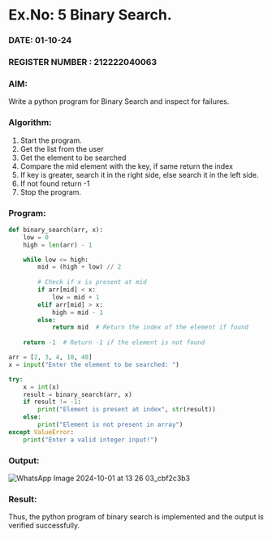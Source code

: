 # Ex.No: 5 Binary Search.
### DATE: 01-10-24                                                                       
### REGISTER NUMBER : 212222040063

### AIM: 
Write a python program for Binary Search and inspect for failures.

### Algorithm:
1. Start the program. 
2. Get the list from the user 
3. Get the element to be searched 
4. Compare the mid element with the key, if same return the index 
5. If key is greater, search it in the right side, else search it in the left side. 
6. If not found return -1 
7. Stop the program.

### Program:

```py
def binary_search(arr, x):
    low = 0
    high = len(arr) - 1

    while low <= high:
        mid = (high + low) // 2
        
        # Check if x is present at mid
        if arr[mid] < x:
            low = mid + 1
        elif arr[mid] > x:
            high = mid - 1
        else:
            return mid  # Return the index of the element if found
    
    return -1  # Return -1 if the element is not found

arr = [2, 3, 4, 10, 40]
x = input("Enter the element to be searched: ")

try:
    x = int(x)
    result = binary_search(arr, x)
    if result != -1:
        print("Element is present at index", str(result))
    else:
        print("Element is not present in array")
except ValueError:
    print("Enter a valid integer input!")

```

### Output:

![WhatsApp Image 2024-10-01 at 13 26 03_cbf2c3b3](https://github.com/user-attachments/assets/8e87ec25-e091-44c4-8a48-a8548fc468a6)

### Result:
Thus, the python program of binary search is implemented and the output is verified successfully. 
